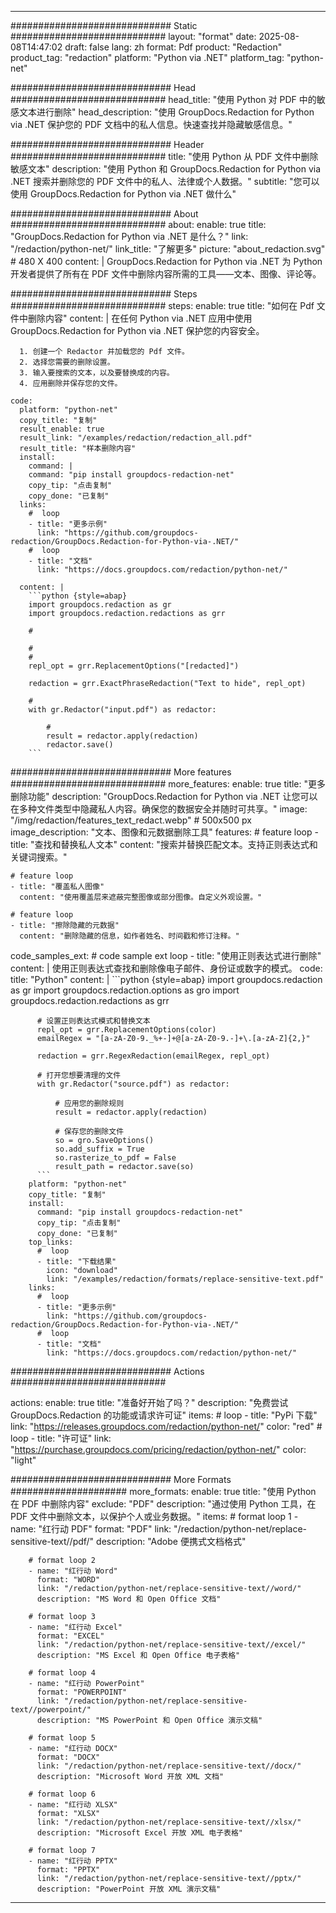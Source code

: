 
---
############################# Static ############################
layout: "format"
date:  2025-08-08T14:47:02
draft: false
lang: zh
format: Pdf
product: "Redaction"
product_tag: "redaction"
platform: "Python via .NET"
platform_tag: "python-net"

############################# Head ############################
head_title: "使用 Python 对 PDF 中的敏感文本进行删除"
head_description: "使用 GroupDocs.Redaction for Python via .NET 保护您的 PDF 文档中的私人信息。快速查找并隐藏敏感信息。"

############################# Header ############################
title: "使用 Python 从 PDF 文件中删除敏感文本" 
description: "使用 Python 和 GroupDocs.Redaction for Python via .NET 搜索并删除您的 PDF 文件中的私人、法律或个人数据。"
subtitle: "您可以使用 GroupDocs.Redaction for Python via .NET 做什么" 

############################# About ############################
about:
    enable: true
    title: "GroupDocs.Redaction for Python via .NET 是什么？"
    link: "/redaction/python-net/"
    link_title: "了解更多"
    picture: "about_redaction.svg" # 480 X 400
    content: |
       GroupDocs.Redaction for Python via .NET 为 Python 开发者提供了所有在 PDF 文件中删除内容所需的工具——文本、图像、评论等。

############################# Steps ############################
steps:
    enable: true
    title: "如何在 Pdf 文件中删除内容"
    content: |
      在任何 Python via .NET 应用中使用 GroupDocs.Redaction for Python via .NET 保护您的内容安全。
      
      1. 创建一个 Redactor 并加载您的 Pdf 文件。
      2. 选择您需要的删除设置。
      3. 输入要搜索的文本，以及要替换成的内容。
      4. 应用删除并保存您的文件。
   
    code:
      platform: "python-net"
      copy_title: "复制"
      result_enable: true
      result_link: "/examples/redaction/redaction_all.pdf"
      result_title: "样本删除内容"
      install:
        command: |
        command: "pip install groupdocs-redaction-net"
        copy_tip: "点击复制"
        copy_done: "已复制"
      links:
        #  loop
        - title: "更多示例"
          link: "https://github.com/groupdocs-redaction/GroupDocs.Redaction-for-Python-via-.NET/"
        #  loop
        - title: "文档"
          link: "https://docs.groupdocs.com/redaction/python-net/"
          
      content: |
        ```python {style=abap}
        import groupdocs.redaction as gr
        import groupdocs.redaction.redactions as grr

        # 

        # 
        # 
        repl_opt = grr.ReplacementOptions("[redacted]")
                
        redaction = grr.ExactPhraseRedaction("Text to hide", repl_opt)

        # 
        with gr.Redactor("input.pdf") as redactor:

            # 
            result = redactor.apply(redaction)
            redactor.save()
        ```            


############################# More features ############################
more_features:
  enable: true
  title: "更多删除功能"
  description: "GroupDocs.Redaction for Python via .NET 让您可以在多种文件类型中隐藏私人内容。确保您的数据安全并随时可共享。"
  image: "/img/redaction/features_text_redact.webp" # 500x500 px
  image_description: "文本、图像和元数据删除工具"
  features:
    # feature loop
    - title: "查找和替换私人文本"
      content: "搜索并替换匹配文本。支持正则表达式和关键词搜索。"

    # feature loop
    - title: "覆盖私人图像"
      content: "使用覆盖层来遮蔽完整图像或部分图像。自定义外观设置。"

    # feature loop
    - title: "擦除隐藏的元数据"
      content: "删除隐藏的信息，如作者姓名、时间戳和修订注释。"
      
  code_samples_ext:
    # code sample ext loop
    - title: "使用正则表达式进行删除"
      content: |
        使用正则表达式查找和删除像电子邮件、身份证或数字的模式。
      code:
        title: "Python"
        content: |
          ```python {style=abap}
          import groupdocs.redaction as gr
          import groupdocs.redaction.options as gro
          import groupdocs.redaction.redactions as grr

          # 设置正则表达式模式和替换文本
          repl_opt = grr.ReplacementOptions(color)
          emailRegex = "[a-zA-Z0-9._%+-]+@[a-zA-Z0-9.-]+\.[a-zA-Z]{2,}"

          redaction = grr.RegexRedaction(emailRegex, repl_opt)

          # 打开您想要清理的文件
          with gr.Redactor("source.pdf") as redactor:

              # 应用您的删除规则
              result = redactor.apply(redaction)

              # 保存您的删除文件
              so = gro.SaveOptions()
              so.add_suffix = True
              so.rasterize_to_pdf = False
              result_path = redactor.save(so)
          ```
        platform: "python-net"
        copy_title: "复制"
        install:
          command: "pip install groupdocs-redaction-net"
          copy_tip: "点击复制"
          copy_done: "已复制"
        top_links:
          #  loop
          - title: "下载结果"
            icon: "download"
            link: "/examples/redaction/formats/replace-sensitive-text.pdf"
        links:
          #  loop
          - title: "更多示例"
            link: "https://github.com/groupdocs-redaction/GroupDocs.Redaction-for-Python-via-.NET/"
          #  loop
          - title: "文档"
            link: "https://docs.groupdocs.com/redaction/python-net/"


############################# Actions ############################

actions:
  enable: true
  title: "准备好开始了吗？"
  description: "免费尝试 GroupDocs.Redaction 的功能或请求许可证"
  items:
    #  loop
    - title: "PyPi 下载"
      link: "https://releases.groupdocs.com/redaction/python-net/"
      color: "red"
        #  loop
    - title: "许可证"
      link: "https://purchase.groupdocs.com/pricing/redaction/python-net/"
      color: "light"


############################# More Formats #####################
more_formats:
    enable: true
    title: "使用 Python 在 PDF 中删除内容"
    exclude: "PDF"
    description: "通过使用 Python 工具，在 PDF 文件中删除文本，以保护个人或业务数据。"
    items: 
        # format loop 1
        - name: "红行动 PDF"
          format: "PDF"
          link: "/redaction/python-net/replace-sensitive-text//pdf/"
          description: "Adobe 便携式文档格式"

        # format loop 2
        - name: "红行动 Word"
          format: "WORD"
          link: "/redaction/python-net/replace-sensitive-text//word/"
          description: "MS Word 和 Open Office 文档"
          
        # format loop 3
        - name: "红行动 Excel"
          format: "EXCEL"
          link: "/redaction/python-net/replace-sensitive-text//excel/"
          description: "MS Excel 和 Open Office 电子表格"

        # format loop 4
        - name: "红行动 PowerPoint"
          format: "POWERPOINT"
          link: "/redaction/python-net/replace-sensitive-text//powerpoint/"
          description: "MS PowerPoint 和 Open Office 演示文稿"

        # format loop 5
        - name: "红行动 DOCX"
          format: "DOCX"
          link: "/redaction/python-net/replace-sensitive-text//docx/"
          description: "Microsoft Word 开放 XML 文档"
          
        # format loop 6
        - name: "红行动 XLSX"
          format: "XLSX"
          link: "/redaction/python-net/replace-sensitive-text//xlsx/"
          description: "Microsoft Excel 开放 XML 电子表格"
          
        # format loop 7
        - name: "红行动 PPTX"
          format: "PPTX"
          link: "/redaction/python-net/replace-sensitive-text//pptx/"
          description: "PowerPoint 开放 XML 演示文稿"


---